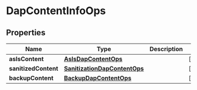 

# DapContentInfoOps


## Properties

Name | Type | Description | Notes
------------ | ------------- | ------------- | -------------
**asIsContent** | [**AsIsDapContentOps**](AsIsDapContentOps.md) |  |  [optional]
**sanitizedContent** | [**SanitizationDapContentOps**](SanitizationDapContentOps.md) |  |  [optional]
**backupContent** | [**BackupDapContentOps**](BackupDapContentOps.md) |  |  [optional]



